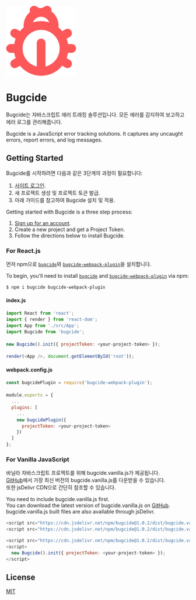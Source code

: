 ![logo](./dist/img/logo.png)

# Bugcide

Bugcide는 자바스크립트 에러 트래킹 솔루션입니다.
모든 에러를 감지하여 보고하고 에러 로그를 관리해줍니다.

Bugcide is a JavaScript error tracking solutions.
It captures any uncaught errors, report errors, and log messages.

## Getting Started

Bugcide를 시작하려면 다음과 같은 3단계의 과정이 필요합니다:

1. [사이트 로그인](https://www.bugcide.live).
2. 새 프로젝트 생성 및 프로젝트 토큰 발급.
3. 아래 가이드를 참고하여 Bugcide 설치 및 적용.

Getting started with Bugcide is a three step process:

1. [Sign up for an account](https://www.bugcide.live).
2. Create a new project and get a Project Token.
3. Follow the directions below to install Bugcide.

### For React.js

먼저 npm으로 [`bugcide`](https://www.npmjs.com/package/bugcide)와 [`bugcide-webpack-plugin`](https://www.npmjs.com/package/bugcide-webpack-plugin)을 설치합니다.

To begin, you'll need to install [`bugcide`](https://www.npmjs.com/package/bugcide) and [`bugcide-webpack-plugin`](https://www.npmjs.com/package/bugcide-webpack-plugin) via npm:

```
$ npm i bugcide bugcide-webpack-plugin
```

#### index.js

```javascript
import React from 'react';
import { render } from 'react-dom';
import App from './src/App';
import Bugcide from 'bugcide';

new Bugcide().init({ projectToken: <your-project-token> });

render(<App />, document.getElementById('root'));
```

#### webpack.config.js

```javascript
const bugcidePlugin = require('bugcide-webpack-plugin');

module.exports = {
  ...
  plugins: [
    ...
    new bugcidePlugin({
      projectToken: <your-project-token>
    })
  ]
};
```

### For Vanilla JavaScript

바닐라 자바스크립트 프로젝트를 위해 bugcide.vanilla.js가 제공됩니다.  
[GitHub](https://github.com/jy7123943/bugcide_npm_package)에서 가장 최신 버전의 bugcide.vanilla.js를 다운받을 수 있습니다.  
또한 jsDelivr CDN으로 간단히 참조할 수 있습니다.

You need to include bugcide.vanilla.js first.  
You can download the latest version of bugcide.vanilla.js on [GitHub](https://github.com/jy7123943/bugcide_npm_package).  
bugcide.vanilla.js built files are also available through jsDelivr.

```javascript
<script src="https://cdn.jsdelivr.net/npm/bugcide@1.0.2/dist/bugcide.vanilla.js"></script>
<script src="https://cdn.jsdelivr.net/npm/bugcide@1.0.2/dist/bugcide.vanilla.min.js"></script> // minified version
```

```javascript
<script src="https://cdn.jsdelivr.net/npm/bugcide@1.0.2/dist/bugcide.vanilla.js"></script>
<script>
  new Bugcide().init({ projectToken: <your-project-token> });
</script>
```

## License

[MIT](https://github.com/jy7123943/bugcide_npm_package/blob/master/LICENSE.md)
